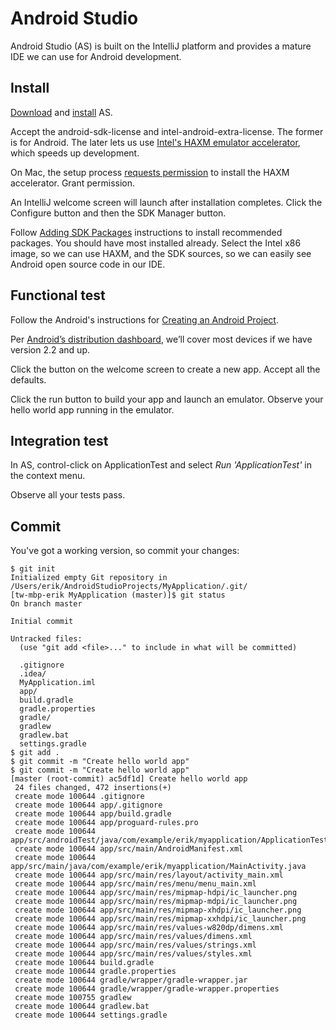 # Android Studio

Android Studio (AS) is built on the IntelliJ platform and provides a mature IDE we can use for Android development.

## Install

[Download](https://developer.android.com/sdk/index.html) and [install](https://developer.android.com/sdk/installing/index.html?pkg=studio) AS.

Accept the android-sdk-license and intel-android-extra-license. The former is for Android. The later lets us use [Intel's HAXM emulator accelerator](https://software.intel.com/en-us/android/articles/intel-hardware-accelerated-execution-manager), which speeds up development.

On Mac, the setup process [requests permission](https://code.google.com/p/android/issues/detail?id=81761) to install the HAXM accelerator. Grant permission.

An IntelliJ welcome screen will launch after installation completes. Click the Configure button and then the SDK Manager button.

Follow [Adding SDK Packages](https://developer.android.com/sdk/installing/adding-packages.html) instructions to install recommended packages. You should have most installed already. Select the Intel x86 image, so we can use HAXM, and the SDK sources, so we can easily see Android open source code in our IDE.

## Functional test

Follow the Android's instructions for [Creating an Android Project](https://developer.android.com/training/basics/firstapp/creating-project.html).

Per [Android’s distribution dashboard](https://developer.android.com/about/dashboards/index.html?utm_source=suzunone), we’ll cover most devices if we have version 2.2 and up.

Click the button on the welcome screen to create a new app. Accept all the defaults.

Click the run button to build your app and launch an emulator. Observe your hello world app running in the emulator.

## Integration test

In AS, control-click on ApplicationTest and select _Run 'ApplicationTest'_ in the context menu.

Observe all your tests pass.

## Commit

You've got a working version, so commit your changes:

```
$ git init
Initialized empty Git repository in /Users/erik/AndroidStudioProjects/MyApplication/.git/
[tw-mbp-erik MyApplication (master)]$ git status
On branch master

Initial commit

Untracked files:
  (use "git add <file>..." to include in what will be committed)

  .gitignore
  .idea/
  MyApplication.iml
  app/
  build.gradle
  gradle.properties
  gradle/
  gradlew
  gradlew.bat
  settings.gradle
$ git add .
$ git commit -m "Create hello world app"
$ git commit -m "Create hello world app"
[master (root-commit) ac5df1d] Create hello world app
 24 files changed, 472 insertions(+)
 create mode 100644 .gitignore
 create mode 100644 app/.gitignore
 create mode 100644 app/build.gradle
 create mode 100644 app/proguard-rules.pro
 create mode 100644 app/src/androidTest/java/com/example/erik/myapplication/ApplicationTest.java
 create mode 100644 app/src/main/AndroidManifest.xml
 create mode 100644 app/src/main/java/com/example/erik/myapplication/MainActivity.java
 create mode 100644 app/src/main/res/layout/activity_main.xml
 create mode 100644 app/src/main/res/menu/menu_main.xml
 create mode 100644 app/src/main/res/mipmap-hdpi/ic_launcher.png
 create mode 100644 app/src/main/res/mipmap-mdpi/ic_launcher.png
 create mode 100644 app/src/main/res/mipmap-xhdpi/ic_launcher.png
 create mode 100644 app/src/main/res/mipmap-xxhdpi/ic_launcher.png
 create mode 100644 app/src/main/res/values-w820dp/dimens.xml
 create mode 100644 app/src/main/res/values/dimens.xml
 create mode 100644 app/src/main/res/values/strings.xml
 create mode 100644 app/src/main/res/values/styles.xml
 create mode 100644 build.gradle
 create mode 100644 gradle.properties
 create mode 100644 gradle/wrapper/gradle-wrapper.jar
 create mode 100644 gradle/wrapper/gradle-wrapper.properties
 create mode 100755 gradlew
 create mode 100644 gradlew.bat
 create mode 100644 settings.gradle
```